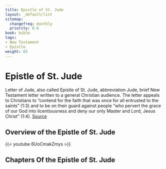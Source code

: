 ```yaml
---
title: Epistle of St. Jude
layout: _default/list
sitemap:
  changefreq: monthly
  priority: 0.6
book: bible
tags:
- New Testament
- Epistle
weight: 65
---
```

# Epistle of St. Jude

Letter of Jude, also called Epistle of St. Jude, abbreviation Jude, brief New Testament letter written to a general Christian audience. The letter appeals to Christians to “contend for the faith that was once for all entrusted to the saints” (1:3) and to be on their guard against people “who pervert the grace of our God into licentiousness and deny our only Master and Lord, Jesus Christ” (1:4). [Source](https://www.britannica.com/topic/Letter-of-Jude)

## Overview of the Epistle of St. Jude
{{< youtube 6UoCmakZmys >}}

## Chapters Of the Epistle of St. Jude
